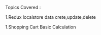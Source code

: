 <p>
    Topics Covered :
</p>
<p>
    1.Redux localstore data crete,update,delete
</p>
<p>
    1.Shopping Cart Basic Calculation
</p>
